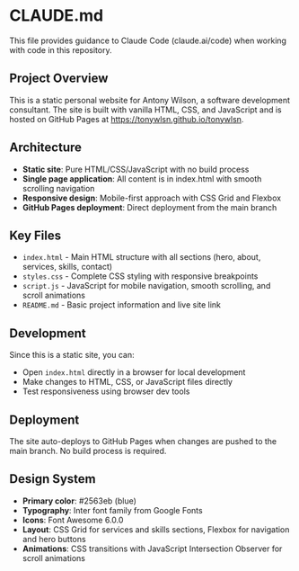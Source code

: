 # CLAUDE.md

This file provides guidance to Claude Code (claude.ai/code) when working with code in this repository.

## Project Overview

This is a static personal website for Antony Wilson, a software development consultant. The site is built with vanilla HTML, CSS, and JavaScript and is hosted on GitHub Pages at https://tonywlsn.github.io/tonywlsn.

## Architecture

- **Static site**: Pure HTML/CSS/JavaScript with no build process
- **Single page application**: All content is in index.html with smooth scrolling navigation
- **Responsive design**: Mobile-first approach with CSS Grid and Flexbox
- **GitHub Pages deployment**: Direct deployment from the main branch

## Key Files

- `index.html` - Main HTML structure with all sections (hero, about, services, skills, contact)
- `styles.css` - Complete CSS styling with responsive breakpoints
- `script.js` - JavaScript for mobile navigation, smooth scrolling, and scroll animations
- `README.md` - Basic project information and live site link

## Development

Since this is a static site, you can:
- Open `index.html` directly in a browser for local development
- Make changes to HTML, CSS, or JavaScript files directly
- Test responsiveness using browser dev tools

## Deployment

The site auto-deploys to GitHub Pages when changes are pushed to the main branch. No build process is required.

## Design System

- **Primary color**: #2563eb (blue)
- **Typography**: Inter font family from Google Fonts
- **Icons**: Font Awesome 6.0.0
- **Layout**: CSS Grid for services and skills sections, Flexbox for navigation and hero buttons
- **Animations**: CSS transitions with JavaScript Intersection Observer for scroll animations